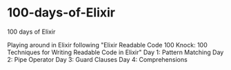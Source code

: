# 100-days-of-Elixir
100 days of Elixir

Playing around in Elixir following "Elixir Readable Code 100 Knock: 100 Techniques for Writing Readable Code in Elixir"
Day 1: Pattern Matching
Day 2: Pipe Operator
Day 3: Guard Clauses
Day 4: Comprehensions